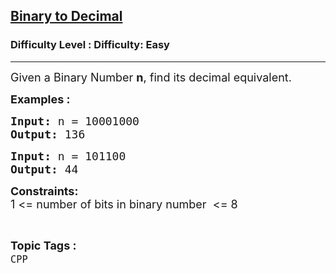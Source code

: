<h2><a href="https://www.geeksforgeeks.org/problems/binary-to-decimal-1611122504/1?page=2&status=unsolved,attempted&sortBy=accuracy">Binary to Decimal</a></h2><h3>Difficulty Level : Difficulty: Easy</h3><hr><div class="problems_problem_content__Xm_eO"><p><span style="font-size: 18px;">Given a Binary Number <strong>n</strong>, find its decimal equivalent.</span></p>
<p><span style="font-size: 18px;"><strong>Examples :</strong></span></p>
<pre><span style="font-size: 18px;"><strong>Input: </strong>n = 10001000
<strong>Output: </strong>136</span></pre>
<pre><span style="font-size: 18px;"><strong>Input: </strong>n = 101100
<strong>Output: </strong>44
</span></pre>
<p><span style="font-size: 18px;"><strong>Constraints:</strong><br>1 &lt;= number of bits in binary number&nbsp;&nbsp;&lt;= 8</span></p></div><br><p><span style=font-size:18px><strong>Topic Tags : </strong><br><code>CPP</code>&nbsp;